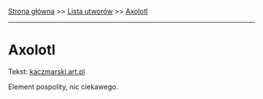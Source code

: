 [Strona główna](../index.md) >> [Lista utworów](../list.md) >> [Axolotl](22.md)

---

# Axolotl

Tekst: [kaczmarski.art.pl](https://www.kaczmarski.art.pl/tworczosc/wiersze/axolotl/)

Element pospolity, nic ciekawego.